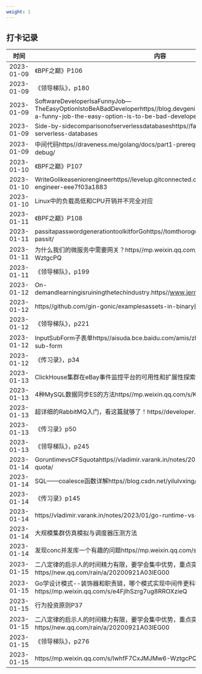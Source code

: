 ```yaml
---
weight: 1
---
```


## 打卡记录

|时间|内容|
 |----|----| 
|2023-01-09|《BPF之巅》P106|
|2023-01-09|《领导梯队》，p180|
|2023-01-09|SoftwareDeveloperIsaFunnyJob—TheEasyOptionIstoBeABadDeveloperhttps//blog.devgenius.io/software-developer-is-a-funny-job-the-easy-option-is-to-be-bad-developer-f084015a7aec|
|2023-01-09|Side-by-sidecomparisonofserverlessdatabaseshttps//fauna.com/blog/comparison-of-serverless-databases|
|2023-01-09|中间代码https//draveness.me/golang/docs/part1-prerequisite/ch01-prepare/golang-debug/|
|2023-01-10|《BPF之巅》P107|
|2023-01-10|WriteGolikeaseniorengineerhttps//levelup.gitconnected.com/write-go-like-a-senior-engineer-eee7f03a1883|
|2023-01-10|Linux中的负载高低和CPU开销并不完全对应|
|2023-01-11|《BPF之巅》P108|
|2023-01-11|passitapasswordgenerationtoolkitforGohttps//tomthorogood.net/writing/announcing-passit/|
|2023-01-11|为什么我们的微服务中需要网关？https//mp.weixin.qq.com/s/IwhfF7CxJMJMw6-WztgcPQ|
|2023-01-11|《领导梯队》，p199|
|2023-01-12|On-demandlearningisruiningthetechindustry.https//www.jernesto.com/articles/learning.html|
|2023-01-12|https//github.com/gin-gonic/examplesassets-in-binary部分|
|2023-01-12|《领导梯队》，p221|
|2023-01-12|InputSubForm子表单https//aisuda.bce.baidu.com/amis/zh-CN/components/form/input-sub-form|
|2023-01-12|《传习录》，p34|
|2023-01-13|ClickHouse集群在eBay事件监控平台的可用性和扩展性探索|
|2023-01-13|4种MySQL数据同步ES的方法https//mp.weixin.qq.com/s/KxeTJGq0Pa5vwFM8CQFPGg|
|2023-01-13|超详细的RabbitMQ入门，看这篇就够了！https//developer.aliyun.com/article/769883|
|2023-01-13|《传习录》p50|
|2023-01-13|《领导梯队》，p245|
|2023-01-14|GoruntimevsCFSquotahttps//vladimir.varank.in/notes/2023/01/go-runtime-vs-cfs-quota/|
|2023-01-14|SQL——coalesce函数详解https//blog.csdn.net/yilulvxing/article/details/86595725|
|2023-01-14|《传习录》p145|
|2023-01-14|https//vladimir.varank.in/notes/2023/01/go-runtime-vs-cfs-quota/|
|2023-01-14|大规模集群仿真模拟与调度器压测方法|
|2023-01-14|发现conc并发库一个有趣的问题https//mp.weixin.qq.com/s/AKLG-E8RgBfGBKR_aAVk7g|
|2023-01-15|二八定律的启示人的时间精力有限，要学会集中优势，重点突破https//new.qq.com/rain/a/20200921A03IEG00|
|2023-01-15|Go学设计模式--装饰器和职责链，哪个模式实现中间件更科学？https//mp.weixin.qq.com/s/e4FjlhSzrg7ug8RROXzieQ|
|2023-01-15|行为投资原则P37|
|2023-01-15|二八定律的启示人的时间精力有限，要学会集中优势，重点突破https//new.qq.com/rain/a/20200921A03IEG00|
|2023-01-15|《领导梯队》，p276|
|2023-01-15|https//mp.weixin.qq.com/s/IwhfF7CxJMJMw6-WztgcPQ|